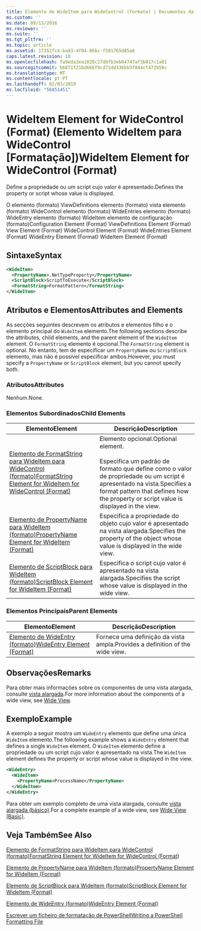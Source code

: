 ```yaml
---
title: Elemento de WideItem para WideControl (formato) | Documentos da Microsoft
ms.custom: ''
ms.date: 09/13/2016
ms.reviewer: ''
ms.suite: ''
ms.tgt_pltfrm: ''
ms.topic: article
ms.assetid: 17352fc4-ba83-4f04-86bc-f591765d85a8
caps.latest.revision: 18
ms.openlocfilehash: fa9eda3ea1028c27dbfb3eb04747af3b817c1a81
ms.sourcegitcommit: b6871f21bd666f9cd71dd336bb3f844cf472b56c
ms.translationtype: MT
ms.contentlocale: pt-PT
ms.lasthandoff: 02/03/2019
ms.locfileid: "56851451"
---
```

# <a name="wideitem-element-for-widecontrol-format"></a><span data-ttu-id="7aaff-102">WideItem Element for WideControl (Format) (Elemento WideItem para WideControl [Formatação])</span><span class="sxs-lookup"><span data-stu-id="7aaff-102">WideItem Element for WideControl (Format)</span></span>

<span data-ttu-id="7aaff-103">Define a propriedade ou um script cujo valor é apresentado.</span><span class="sxs-lookup"><span data-stu-id="7aaff-103">Defines the property or script whose value is displayed.</span></span>

<span data-ttu-id="7aaff-104">O elemento (formato) ViewDefinitions elemento (formato) vista elemento (formato) WideControl elemento (formato) WideEntries elemento (formato) WideEntry elemento (formato) WideItem elemento de configuração (formato)</span><span class="sxs-lookup"><span data-stu-id="7aaff-104">Configuration Element (Format) ViewDefinitions Element (Format) View Element (Format) WideControl Element (Format) WideEntries Element (Format) WideEntry Element (Format) WideItem Element (Format)</span></span>

## <a name="syntax"></a><span data-ttu-id="7aaff-105">Sintaxe</span><span class="sxs-lookup"><span data-stu-id="7aaff-105">Syntax</span></span>

```xml
<WideItem>
  <PropertyName>.NetTypeProperty</PropertyName>
  <ScriptBlock>ScriptToExecute</ScriptBlock>
  <FormatString>FormatPattern</FormatString>
</WideItem>
```

## <a name="attributes-and-elements"></a><span data-ttu-id="7aaff-106">Atributos e Elementos</span><span class="sxs-lookup"><span data-stu-id="7aaff-106">Attributes and Elements</span></span>

<span data-ttu-id="7aaff-107">As secções seguintes descrevem os atributos e elementos filho e o elemento principal do `WideItem` elemento.</span><span class="sxs-lookup"><span data-stu-id="7aaff-107">The following sections describe the attributes, child elements, and the parent element of the `WideItem` element.</span></span> <span data-ttu-id="7aaff-108">O `FormatString` elemento é opcional.</span><span class="sxs-lookup"><span data-stu-id="7aaff-108">The `FormatString` element is optional.</span></span> <span data-ttu-id="7aaff-109">No entanto, tem de especificar um `PropertyName` ou `ScriptBlock` elemento, mas não é possível especificar ambos.</span><span class="sxs-lookup"><span data-stu-id="7aaff-109">However, you must specify a `PropertyName` or `ScriptBlock` element, but you cannot specify both.</span></span>

### <a name="attributes"></a><span data-ttu-id="7aaff-110">Atributos</span><span class="sxs-lookup"><span data-stu-id="7aaff-110">Attributes</span></span>

<span data-ttu-id="7aaff-111">Nenhum.</span><span class="sxs-lookup"><span data-stu-id="7aaff-111">None.</span></span>

### <a name="child-elements"></a><span data-ttu-id="7aaff-112">Elementos Subordinados</span><span class="sxs-lookup"><span data-stu-id="7aaff-112">Child Elements</span></span>

|<span data-ttu-id="7aaff-113">Elemento</span><span class="sxs-lookup"><span data-stu-id="7aaff-113">Element</span></span>|<span data-ttu-id="7aaff-114">Descrição</span><span class="sxs-lookup"><span data-stu-id="7aaff-114">Description</span></span>|
|-------------|-----------------|
|[<span data-ttu-id="7aaff-115">Elemento de FormatString para WideItem para WideControl (formato)</span><span class="sxs-lookup"><span data-stu-id="7aaff-115">FormatString Element for WideItem for WideControl (Format)</span></span>](./formatstring-element-for-wideitem-for-widecontrol-format.md)|<span data-ttu-id="7aaff-116">Elemento opcional.</span><span class="sxs-lookup"><span data-stu-id="7aaff-116">Optional element.</span></span><br /><br /> <span data-ttu-id="7aaff-117">Especifica um padrão de formato que define como o valor de propriedade ou um script é apresentado na vista.</span><span class="sxs-lookup"><span data-stu-id="7aaff-117">Specifies a format pattern that defines how the property or script value is displayed in the view.</span></span>|
|[<span data-ttu-id="7aaff-118">Elemento de PropertyName para WideItem (formato)</span><span class="sxs-lookup"><span data-stu-id="7aaff-118">PropertyName Element for WideItem (Format)</span></span>](./propertyname-element-for-wideitem-for-widecontrol-format.md)|<span data-ttu-id="7aaff-119">Especifica a propriedade do objeto cujo valor é apresentado na vista alargada.</span><span class="sxs-lookup"><span data-stu-id="7aaff-119">Specifies the property of the object whose value is displayed in the wide view.</span></span>|
|[<span data-ttu-id="7aaff-120">Elemento de ScriptBlock para WideItem (formato)</span><span class="sxs-lookup"><span data-stu-id="7aaff-120">ScriptBlock Element for WideItem (Format)</span></span>](./scriptblock-element-for-wideitem-for-widecontrol-format.md)|<span data-ttu-id="7aaff-121">Especifica o script cujo valor é apresentado na vista alargada.</span><span class="sxs-lookup"><span data-stu-id="7aaff-121">Specifies the script whose value is displayed in the wide view.</span></span>|

### <a name="parent-elements"></a><span data-ttu-id="7aaff-122">Elementos Principais</span><span class="sxs-lookup"><span data-stu-id="7aaff-122">Parent Elements</span></span>

|<span data-ttu-id="7aaff-123">Elemento</span><span class="sxs-lookup"><span data-stu-id="7aaff-123">Element</span></span>|<span data-ttu-id="7aaff-124">Descrição</span><span class="sxs-lookup"><span data-stu-id="7aaff-124">Description</span></span>|
|-------------|-----------------|
|[<span data-ttu-id="7aaff-125">Elemento de WideEntry (formato)</span><span class="sxs-lookup"><span data-stu-id="7aaff-125">WideEntry Element (Format)</span></span>](./wideentry-element-for-widecontrol-format.md)|<span data-ttu-id="7aaff-126">Fornece uma definição da vista ampla.</span><span class="sxs-lookup"><span data-stu-id="7aaff-126">Provides a definition of the wide view.</span></span>|

## <a name="remarks"></a><span data-ttu-id="7aaff-127">Observações</span><span class="sxs-lookup"><span data-stu-id="7aaff-127">Remarks</span></span>

<span data-ttu-id="7aaff-128">Para obter mais informações sobre os componentes de uma vista alargada, consulte [vista alargada](./creating-a-wide-view.md).</span><span class="sxs-lookup"><span data-stu-id="7aaff-128">For more information about the components of a wide view, see [Wide View](./creating-a-wide-view.md).</span></span>

## <a name="example"></a><span data-ttu-id="7aaff-129">Exemplo</span><span class="sxs-lookup"><span data-stu-id="7aaff-129">Example</span></span>

<span data-ttu-id="7aaff-130">A exemplo a seguir mostra um `WideEntry` elemento que define uma única `WideItem` elemento.</span><span class="sxs-lookup"><span data-stu-id="7aaff-130">The following example shows a `WideEntry` element that defines a single `WideItem` element.</span></span> <span data-ttu-id="7aaff-131">O `WideItem` elemento define a propriedade ou um script cujo valor é apresentado na vista.</span><span class="sxs-lookup"><span data-stu-id="7aaff-131">The `WideItem` element defines the property or script whose value is displayed in the view.</span></span>

```xml
<WideEntry>
  <WideItem>
    <PropertyName>ProcessName</PropertyName>
  </WideItem>
</WideEntry>
```

<span data-ttu-id="7aaff-132">Para obter um exemplo completo de uma vista alargada, consulte [vista alargada (básico)](./wide-view-basic.md).</span><span class="sxs-lookup"><span data-stu-id="7aaff-132">For a complete example of a wide view, see [Wide View (Basic)](./wide-view-basic.md).</span></span>

## <a name="see-also"></a><span data-ttu-id="7aaff-133">Veja Também</span><span class="sxs-lookup"><span data-stu-id="7aaff-133">See Also</span></span>

[<span data-ttu-id="7aaff-134">Elemento de FormatString para WideItem para WideControl (formato)</span><span class="sxs-lookup"><span data-stu-id="7aaff-134">FormatString Element for WideItem for WideControl (Format)</span></span>](./formatstring-element-for-wideitem-for-widecontrol-format.md)

[<span data-ttu-id="7aaff-135">Elemento de PropertyName para WideItem (formato)</span><span class="sxs-lookup"><span data-stu-id="7aaff-135">PropertyName Element for WideItem (Format)</span></span>](./propertyname-element-for-wideitem-for-widecontrol-format.md)

[<span data-ttu-id="7aaff-136">Elemento de ScriptBlock para WideItem (formato)</span><span class="sxs-lookup"><span data-stu-id="7aaff-136">ScriptBlock Element for WideItem (Format)</span></span>](./scriptblock-element-for-wideitem-for-widecontrol-format.md)

[<span data-ttu-id="7aaff-137">Elemento de WideEntry (formato)</span><span class="sxs-lookup"><span data-stu-id="7aaff-137">WideEntry Element (Format)</span></span>](./wideentry-element-for-widecontrol-format.md)

[<span data-ttu-id="7aaff-138">Escrever um ficheiro de formatação de PowerShell</span><span class="sxs-lookup"><span data-stu-id="7aaff-138">Writing a PowerShell Formatting File</span></span>](./writing-a-powershell-formatting-file.md)
